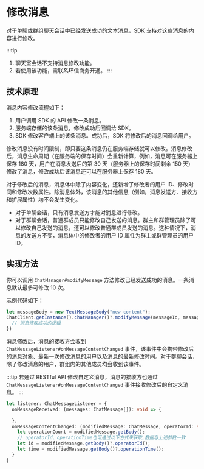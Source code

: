 # 修改消息

对于单聊或群组聊天会话中已经发送成功的文本消息，SDK 支持对这些消息的内容进行修改。

:::tip
1. 聊天室会话不支持消息修改功能。
2. 若使用该功能，需联系环信商务开通。
:::

## 技术原理

消息内容修改流程如下：

1. 用户调用 SDK 的 API 修改一条消息。
2. 服务端存储的该条消息，修改成功后回调给 SDK。
3. SDK 修改客户端上的该条消息。成功后，SDK 将修改后的消息回调给用户。

修改消息没有时间限制，即只要这条消息仍在服务端存储就可以修改。消息修改后，消息生命周期（在服务端的保存时间）会重新计算，例如，消息可在服务器上保存 180 天，用户在消息发送后的第 30 天（服务器上的保存时间剩余 150 天）修改了消息，修改成功后该消息还可以在服务器上保存 180 天。

对于修改后的消息，消息体中除了内容变化，还新增了修改者的用户 ID、修改时间和修改次数属性。除消息体外，该消息的其他信息（例如，消息发送方、接收方和扩展属性）均不会发生变化。

- 对于单聊会话，只有消息发送方才能对消息进行修改。
- 对于群聊会话，普通群成员只能修改自己发送的消息。群主和群管理员除了可以修改自己发送的消息，还可以修改普通群成员发送的消息。这种情况下，消息的发送方不变，消息体中的修改者的用户 ID 属性为群主或群管理员的用户 ID。


## 实现方法

你可以调用 `ChatManager#modifyMessage` 方法修改已经发送成功的消息。一条消息默认最多可修改 10 次。

示例代码如下：

```typescript
let messageBody = new TextMessageBody("new content");
ChatClient.getInstance().chatManager()?.modifyMessage(messageId, messageBody).then((result) => {
  // 消息修改成功的逻辑
})
```

消息修改后，消息的接收方会收到 `ChatMessageListener#onMessageContentChanged` 事件，该事件中会携带修改后的消息对象、最新一次修改消息的用户以及消息的最新修改时间。对于群聊会话，除了修改消息的用户，群组内的其他成员均会收到该事件。

:::tip
若通过 RESTful API 修改自定义消息，消息的接收方也通过 `ChatMessageListener#onMessageContentChanged` 事件接收修改后的自定义消息。
:::

```typescript
let listener: ChatMessageListener = {
  onMessageReceived: (messages: ChatMessage[]): void => {
    
  },
  onMessageContentChanged: (modifiedMessage: ChatMessage, operatorId: string, operationTime: number) => {
    let operationCount = modifiedMessage.getBody();
    // operatorId、operationTime也可通过以下方式来获取,数据与上述参数一致
    let id = modifiedMessage.getBody()?.operatorId();
    let time = modifiedMessage.getBody()?.operationTime();
  }
}
```



